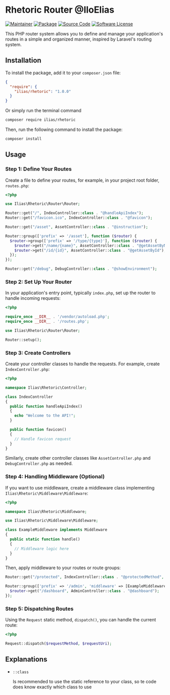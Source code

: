 # Rhetoric Router @IloElias

[![Maintainer](http://img.shields.io/badge/maintainer-@iloElias-blue.svg)](https://github.com/iloElias)
[![Package](https://img.shields.io/badge/package-iloelias/rhetoric-orange.svg)](https://packagist.org/packages/ilias/rhetoric)
[![Source Code](https://img.shields.io/badge/source-iloelias/rhetoric-blue.svg)](https://github.com/iloElias/rhetoric)
[![Software License](https://img.shields.io/badge/license-MIT-brightgreen.svg)](LICENSE)

This PHP router system allows you to define and manage your application's routes in a simple and organized manner, inspired by Laravel's routing system.
## Installation

To install the package, add it to your `composer.json` file:

```json
{
  "require": {
    "ilias/rhetoric": "1.0.0"
  }
}
```

Or simply run the terminal command

```bash
composer require ilias/rhetoric
```

Then, run the following command to install the package:

```bash
composer install
```

## Usage

### Step 1: Define Your Routes

Create a file to define your routes, for example, in your project root folder, `routes.php`:

```php
<?php

use Ilias\Rhetoric\Router\Router;

Router::get("/", IndexController::class . "@handleApiIndex");
Router::get("/favicon.ico", IndexController::class . "@favicon");

Router::get("/asset", AssetController::class . "@instruction");

Router::group(['prefix' => '/asset'], function ($router) {
  $router->group(['prefix' => '/type/{type}'], function ($router) {
    $router->get("/name/{name}", AssetController::class . "@getAssetByName");
    $router->get("/id/{id}", AssetController::class . "@getAssetById");
  });
});

Router::get("/debug", DebugController::class . "@showEnvironment");
```

### Step 2: Set Up Your Router

In your application's entry point, typically `index.php`, set up the router to handle incoming requests:

```php
<?php

require_once __DIR__ . '/vendor/autoload.php';
require_once __DIR__ . '/routes.php';

use Ilias\Rhetoric\Router\Router;

Router::setup();
```

### Step 3: Create Controllers

Create your controller classes to handle the requests. For example, create `IndexController.php`:

```php
<?php

namespace Ilias\Rhetoric\Controller;

class IndexController
{
  public function handleApiIndex()
  {
    echo "Welcome to the API!";
  }

  public function favicon()
  {
    // Handle favicon request
  }
}
```

Similarly, create other controller classes like `AssetController.php` and `DebugController.php` as needed.

### Step 4: Handling Middleware (Optional)

If you want to use middleware, create a middleware class implementing `Ilias\Rhetoric\Middleware\Middleware`:

```php
<?php

namespace Ilias\Rhetoric\Middleware;

use Ilias\Rhetoric\Middleware\Middleware;

class ExampleMiddleware implements Middleware
{
  public static function handle()
  {
    // Middleware logic here
  }
}
```

Then, apply middleware to your routes or route groups:

```php
Router::get("/protected", IndexController::class . "@protectedMethod", [ExampleMiddleware::class]);

Router::group(['prefix' => '/admin', 'middleware' => [ExampleMiddleware::class]], function ($router) {
  $router->get("/dashboard", AdminController::class . "@dashboard");
});
```

### Step 5: Dispatching Routes

Using the `Request` static method, `dispatch()`, you can handle the current route:

```php
<?php

Request::dispatch($requestMethod, $requestUri);
```


## Explanations

* `::class`

  Is recommended to use the static reference to your class, so te code does know exactly which class to use
